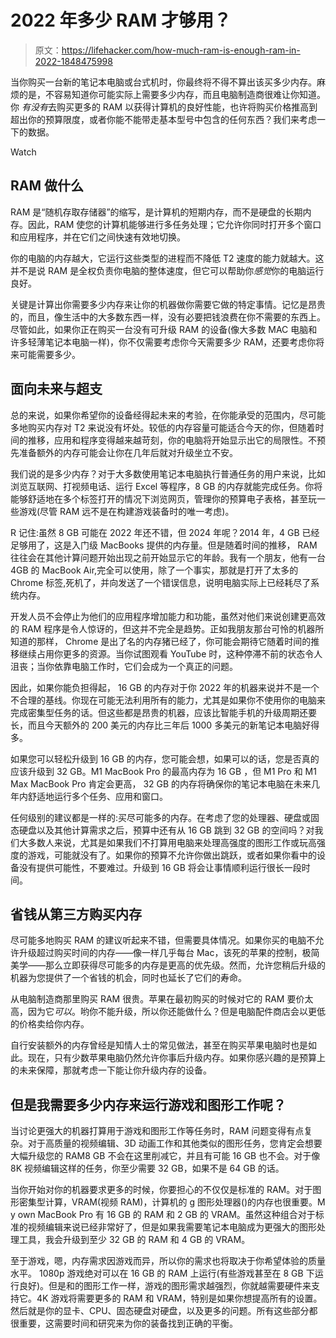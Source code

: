 # 2022 年多少 RAM 才够用？

> 原文：<https://lifehacker.com/how-much-ram-is-enough-ram-in-2022-1848475998>

当你购买一台新的笔记本电脑或台式机时，你最终将不得不算出该买多少内存。麻烦的是，不容易知道你可能实际上需要多少内存，而且电脑制造商很难让你知道。你 *有没有*去购买更多的 RAM 以获得计算机的良好性能，也许将购买价格推高到超出你的预算限度，或者你能不能带走基本型号中包含的任何东西？我们来考虑一下的数据。

Watch

## RAM 做什么

RAM 是“随机存取存储器”的缩写，是计算机的短期内存，而不是硬盘的长期内存。因此，RAM 使您的计算机能够进行多任务处理；它允许你同时打开多个窗口和应用程序，并在它们之间快速有效地切换。

你的电脑的内存越大，它运行这些类型的进程而不降低 T2 速度的能力就越大。这并不是说 RAM 是全权负责你电脑的整体速度，但它可以帮助你*感觉*你的电脑运行良好。

关键是计算出你需要多少内存来让你的机器做你需要它做的特定事情。记忆是昂贵的，而且，像生活中的大多数东西一样，没有必要把钱浪费在你不需要的东西上。尽管如此，如果你正在购买一台没有可升级 RAM 的设备(像大多数 MAC 电脑和许多轻薄笔记本电脑一样)，你不仅需要考虑你今天需要多少 RAM，还要考虑你将来可能需要多少。

## 面向未来与超支

总的来说，如果你希望你的设备经得起未来的考验，在你能承受的范围内，尽可能多地购买内存对 T2 来说没有坏处。较低的内存容量可能适合今天的你，但随着时间的推移，应用和程序变得越来越苛刻，你的电脑将开始显示出它的局限性。不预先准备额外的内存可能会让你在几年后就对升级坐立不安。

我们说的是多少内存？对于大多数使用笔记本电脑执行普通任务的用户来说，比如浏览互联网、打视频电话、运行 Excel 等程序，8 GB 的内存就能完成任务。你将能够舒适地在多个标签打开的情况下浏览网页，管理你的预算电子表格，甚至玩一些游戏(尽管 RAM 远不是在构建游戏装备时的唯一考虑)。

R 记住:虽然 8 GB 可能在 2022 年还不错，但 2024 年呢？2014 年，4 GB 已经足够用了，这是入门级 MacBooks 提供的内存量。但是随着时间的推移， RAM 往往会在其他计算问题开始出现之前开始显示它的年龄。我有一个朋友，他有一台 4GB 的 MacBook Air,完全可以使用，除了一个事实，那就是打开了太多的 Chrome 标签,死机了，并向发送了一个错误信息，说明电脑实际上已经耗尽了系统内存。

开发人员不会停止为他们的应用程序增加能力和功能，虽然对他们来说创建更高效的 RAM 程序是令人惊讶的，但这并不完全是趋势。正如我朋友那台可怜的机器所知道的那样， Chrome 是出了名的内存猪已经了，你可能会期待它随着时间的推移继续占用你更多的资源。当你试图观看 YouTube 时，这种停滞不前的状态令人沮丧；当你依靠电脑工作时，它们会成为一个真正的问题。

因此，如果你能负担得起， 16 GB 的内存对于你 2022 年的机器来说并不是一个不合理的基线。你现在可能无法利用所有的能力，尤其是如果你不使用你的电脑来完成密集型任务的话。但这些都是昂贵的机器，应该比智能手机的升级周期还要长，而且今天额外的 200 美元的内存比三年后 1000 多美元的新笔记本电脑好得多。

如果您可以轻松升级到 16 GB 的内存，您可能会想，如果可以的话，您是否真的应该升级到 32 GB。M1 MacBook Pro 的最高内存为 16 GB ，但 M1 Pro 和 M1 Max MacBook Pro 肯定会更高， 32 GB 的内存将确保你的笔记本电脑在未来几年内舒适地运行多个任务、应用和窗口。

任何级别的建议都是一样的:买尽可能多的内存。在考虑了您的处理器、硬盘或固态硬盘以及其他计算需求之后，预算中还有从 16 GB 跳到 32 GB 的空间吗？对我们大多数人来说，尤其是如果我们不打算用电脑来处理高强度的图形工作或玩高强度的游戏，可能就没有了。如果你的预算不允许你做出跳跃，或者如果你看中的设备没有提供可能性，不要难过。升级到 16 GB 将会让事情顺利运行很长一段时间。

## 省钱从第三方购买内存

尽可能多地购买 RAM 的建议听起来不错，但需要具体情况。如果你买的电脑不允许升级超过购买时间的内存——像一样几乎每台 Mac，该死的苹果的控制，极简美学——那么立即获得尽可能多的内存是更高的优先级。然而，允许您稍后升级的机器为您提供了一个省钱的机会，同时也延长了它们的寿命。

从电脑制造商那里购买 RAM 很贵。苹果在最初购买的时候对它的 RAM 要价太高，因为它*可以*。哟你不能升级，所以你还能做什么？但是电脑配件商店会以更低的价格卖给你内存。

自行安装额外的内存曾经是知情人士的常见做法，甚至在购买苹果电脑时也是如此。现在，只有少数苹果电脑仍然允许你事后升级内存。如果你感兴趣的是预算上的未来保障，那就考虑一下能让你升级内存的设备。

## 但是我需要多少内存来运行游戏和图形工作呢？

当讨论更强大的机器打算用于游戏和图形工作等任务时，RAM 问题变得有点复杂。对于高质量的视频编辑、3D 动画工作和其他类似的图形任务，您肯定会想要大幅升级您的 RAM8 GB 不会在这里削减它，并且有可能 16 GB 也不会。对于像 8K 视频编辑这样的任务，你至少需要 32 GB，如果不是 64 GB 的话。

当你开始对你的机器要求更多的时候，你要担心的不仅仅是标准的 RAM。对于图形密集型计算，VRAM(视频 RAM)，计算机的 g 图形处理器()的内存也很重要。M y own MacBook Pro 有 16 GB 的 RAM 和 2 GB 的 VRAM。虽然这种组合对于标准的视频编辑来说已经非常好了，但是如果我需要笔记本电脑成为更强大的图形处理工具，我会升级到至少 32 GB 的 RAM 和 4 GB 的 VRAM。

至于游戏，嗯，内存需求因游戏而异，所以你的需求也将取决于你希望体验的质量水平。 1080p 游戏绝对可以在 16 GB 的 RAM 上运行(有些游戏甚至在 8 GB 下运行良好)。但是和的图形工作一样，游戏的图形需求越强烈，你就越需要硬件来支持它。4K 游戏将需要更多的 RAM 和 VRAM，特别是如果你想提高所有的设置。然后就是你的显卡、CPU、固态硬盘对硬盘，以及更多的问题。所有这些部分都很重要，这需要时间和研究来为你的装备找到正确的平衡。